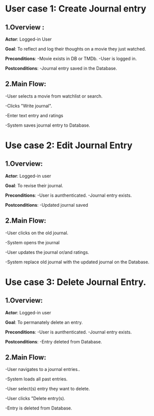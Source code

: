 # User case 1: Create Journal entry
## 1.Overview :
  **Actor**: Logged-in User
  
  **Goal**: To reflect and log their thoughts on a movie they just watched.
  
  **Preconditions**:
    -Movie exists in DB or TMDb.
    -User is logged in.
    
  **Postconditions**:
   -Journal entry saved in the Database.

## 2.Main Flow:
  -User selects a movie from watchlist or search.
  
  -Clicks "Write journal".
  
  -Enter text entry and ratings
  
  -System saves journal entry to Database.

# Use case 2: Edit Journal Entry
## 1.Overview:
 **Actor**: Logged-in user
 
 **Goal**: To revise their journal.
 
 **Preconditions**:
   -User is aunthenticated.
   -Journal entry exists.
   
 **Postconditions**:
   -Updated journal saved

## 2.Main Flow:
  -User clicks on the old journal.
  
  -System opens the journal
  
  -User updates the journal or/and ratings.
  
  -System replace old journal with the updated journal on the Database.

# Use case 3: Delete Journal Entry.
## 1.Overview:
  **Actor**: Logged-in user
  
  **Goal**: To permanately delete an entry.
  
  **Preconditions**:
    -User is aunthenticated.
    -Journal entry exists.
    
  **Postconditions**:
    -Entry deleted from Database.

## 2.Main Flow:
  -User navigates to a journal entries..
  
  -System loads all past entries.
  
  -User select(s) entry they want to delete.
  
  -User clicks "Delete entry(s).
  
  -Entry is deleted from Database.
